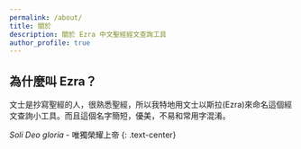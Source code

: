 ```yaml
---
permalink: /about/
title: 關於
description: 關於 Ezra 中文聖經經文查詢工具
author_profile: true
---
```

## 為什麼叫 Ezra？

文士是抄寫聖經的人，很熟悉聖經，所以我特地用文士以斯拉(Ezra)來命名這個經文查詢小工具。而且這個名字簡短，優美，不易和常用字混淆。

*Soli Deo gloria* - 唯獨榮耀上帝
{: .text-center}
